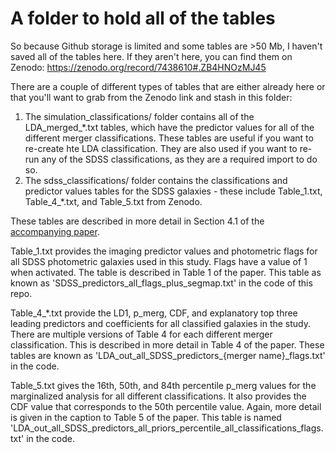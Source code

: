 # A folder to hold all of the tables
So because Github storage is limited and some tables are >50 Mb, I haven't saved all of the tables here. If they aren't here, you can find them on Zenodo: <a href="https://zenodo.org/record/7438610#.ZB4HNOzMJ45">https://zenodo.org/record/7438610#.ZB4HNOzMJ45</a>

There are a couple of different types of tables that are either already here or that you'll want to grab from the Zenodo link and stash in this folder:
1) The simulation_classifications/ folder contains all of the LDA_merged_*.txt tables, which have the predictor values for all of the different merger classifications. These tables are useful if you want to re-create hte LDA classification. They are also used if you want to re-run any of the SDSS classifications, as they are a required import to do so.
2) The sdss_classifications/ folder contains the classifications and predictor values tables for the SDSS galaxies - these include Table_1.txt, Table_4_*.txt, and Table_5.txt from Zenodo.

These tables are described in more detail in Section 4.1 of the <a href="">accompanying paper</a>.

Table_1.txt provides the imaging predictor values and photometric flags for all SDSS photometric galaxies used in this study. Flags have a value of 1 when activated. The table is described in Table 1 of the paper. This table as known as 'SDSS_predictors_all_flags_plus_segmap.txt' in the code of this repo.

Table_4_*.txt provide the LD1, p_merg, CDF, and explanatory top three leading predictors and coefficients for all classified galaxies in the study. There are multiple versions of Table 4 for each different merger classification. This is described in more detail in Table 4 of the paper. These tables are known as 'LDA_out_all_SDSS_predictors_{merger name}_flags.txt' in the code.

Table_5.txt gives the 16th, 50th, and 84th percentile p_merg values for the marginalized analysis for all different classifications. It also provides the CDF value that corresponds to the 50th percentile value. Again, more detail is given in the caption to Table 5 of the paper. This table is named 'LDA_out_all_SDSS_predictors_all_priors_percentile_all_classifications_flags.txt' in the code.
